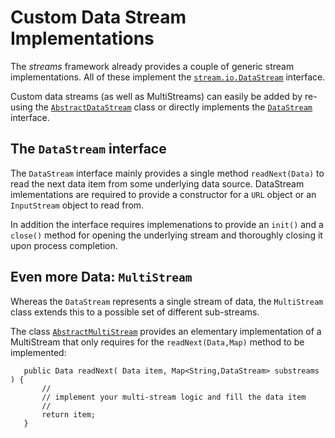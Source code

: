Custom Data Stream Implementations
==================================

The *streams* framework already provides a couple of generic stream
implementations. All of these implement the [`stream.io.DataStream`](../stream-api/apidocs/stream/io/DataStream.html)
interface.

Custom data streams (as well as MultiStreams) can easily be added by
re-using the
[`AbstractDataStream`](../stream-api/apidocs/stream/io/AbstractDataStream.html)
class or directly implements the
[`DataStream`](../stream-api/apidocs/stream/io/DataStream.html)
interface.


The <code>DataStream</code> interface
-------------------------------------

The `DataStream` interface mainly provides a single method
`readNext(Data)` to read the next data item from some underlying data
source. DataStream imlementations are required to provide a
constructor for a `URL` object or an `InputStream` object to read
from.

In addition the interface requires implemenations to provide an
`init()` and a `close()` method for opening the underlying stream and
thoroughly closing it upon process completion.


Even more Data: <code>MultiStream</code>
----------------------------------------

Whereas the `DataStream` represents a single stream of data, the
`MultiStream` class extends this to a possible set of different
sub-streams.

The class
[`AbstractMultiStream`](../stream-core/apidocs/stream/io/multi/AbstractMultiStream.html)
provides an elementary implementation of a MultiStream that only
requires for the `readNext(Data,Map)` method to be implemented:

       public Data readNext( Data item, Map<String,DataStream> substreams ) {
           //
           // implement your multi-stream logic and fill the data item
           //
           return item;
       }
